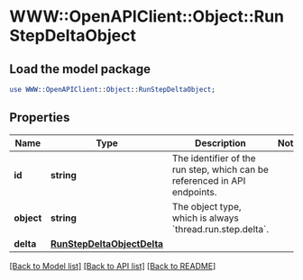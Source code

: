 # WWW::OpenAPIClient::Object::RunStepDeltaObject

## Load the model package
```perl
use WWW::OpenAPIClient::Object::RunStepDeltaObject;
```

## Properties
Name | Type | Description | Notes
------------ | ------------- | ------------- | -------------
**id** | **string** | The identifier of the run step, which can be referenced in API endpoints. | 
**object** | **string** | The object type, which is always &#x60;thread.run.step.delta&#x60;. | 
**delta** | [**RunStepDeltaObjectDelta**](RunStepDeltaObjectDelta.md) |  | 

[[Back to Model list]](../README.md#documentation-for-models) [[Back to API list]](../README.md#documentation-for-api-endpoints) [[Back to README]](../README.md)


